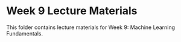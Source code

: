 # Week 9 Lecture Materials

This folder contains lecture materials for Week 9: Machine Learning Fundamentals.
